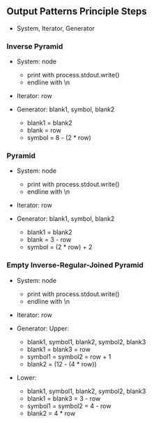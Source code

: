 ## Output Patterns Principle Steps
* System, Iterator, Generator 

### Inverse Pyramid
    
* System: node 
  * print with process.stdout.write()
  * endline with \n
  
* Iterator: row

* Generator: blank1, symbol, blank2
  * blank1 = blank2
  * blank = row
  * symbol = 8 - (2 * row)

### Pyramid

* System: node 
  * print with process.stdout.write()
  * endline with \n
  
* Iterator: row

* Generator: blank1, symbol, blank2
  * blank1 = blank2
  * blank = 3 - row
  * symbol = (2 * row) + 2

### Empty Inverse-Regular-Joined Pyramid

* System: node 
  * print with process.stdout.write()
  * endline with \n
  
* Iterator: row

* Generator: Upper:
  * blank1, symbol1, blank2, symbol2, blank3
  * blank1 = blank3 = row
  * symbol1 = symbol2 = row + 1
  * blank2 = (12 - (4 * row))
* Lower:
  * blank1, symbol1, blank2, symbol2, blank3
  * blank1 = blank3 = 3 - row
  * symbol1 = symbol2 = 4 - row
  * blank2 = 4 * row
